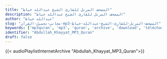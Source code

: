 ```yaml
---
title: "المصحف المرتل للقارئ الشيخ عبدالله خياط"
description: "المصحف المرتل للقارئ الشيخ عبدالله خياط"
author: "عبدالله خياط"
slug: "مجاني-تحميل-القرآن-mp3-المصحف-المرتل-للقارئ-الشيخ-عبدالله-خياط"
keywords: ['mp3quran', 'mp3', 'quran', 'archive', 'download', 'télécharger', 'coran', 'islam', 'Abdullah', 'Khayyat', 'abdallah', 'khayat', 'abd', 'allah', 'alkhayat', 'عبدالله', 'خياط', 'قرآن', 'مصحف', 'مرتل', 'مجود', 'القرآن', 'الكريم', 'المصحف', 'المرتل', 'المجود', 'إسلام', 'تحميل']
identifier: "Abdullah_Khayyat_MP3_Quran"
draft: false
---
```


{{< audioPlaylistInternetArchive "Abdullah_Khayyat_MP3_Quran">}}
